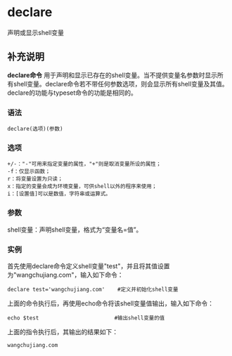 declare
===

声明或显示shell变量

## 补充说明

**declare命令** 用于声明和显示已存在的shell变量。当不提供变量名参数时显示所有shell变量。declare命令若不带任何参数选项，则会显示所有shell变量及其值。declare的功能与typeset命令的功能是相同的。

###  语法

```shell
declare(选项)(参数)
```

###  选项

```shell
+/-："-"可用来指定变量的属性，"+"则是取消变量所设的属性；
-f：仅显示函数；
r：将变量设置为只读；
x：指定的变量会成为环境变量，可供shell以外的程序来使用；
i：[设置值]可以是数值，字符串或运算式。
```

###  参数

shell变量：声明shell变量，格式为“变量名=值”。

###  实例

首先使用declare命令定义shell变量"test"，并且将其值设置为"wangchujiang.com"，输入如下命令：

```shell
declare test='wangchujiang.com'    #定义并初始化shell变量
```

上面的命令执行后，再使用echo命令将该shell变量值输出，输入如下命令：

```shell
echo $test                        #输出shell变量的值
```

上面的指令执行后，其输出的结果如下：

```shell
wangchujiang.com
```


<!-- Linux命令行搜索引擎：https://jaywcjlove.github.io/linux-command/ -->